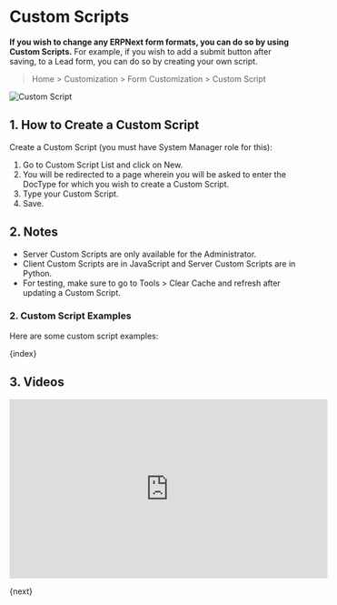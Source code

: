 <!-- add-breadcrumbs -->
# Custom Scripts

**If you wish to change any ERPNext form formats, you can do so by using Custom Scripts.** For example, if you wish to add a submit button after saving, to a Lead form, you can do so by creating your own script.

> Home > Customization > Form Customization > Custom Script

<img alt="Custom Script" class="screenshot" src="{{docs_base_url}}/assets/img/customize/customize-erpnext-custom-scripts.png">

## 1. How to Create a Custom Script

Create a Custom Script (you must have System Manager role for this):

  1. Go to Custom Script List and click on New.
  2. You will be redirected to a page wherein you will be asked to enter the DocType for which you wish to create a Custom Script.
  3. Type your Custom Script.
  4. Save.

## 2. Notes

  * Server Custom Scripts are only available for the Administrator.
  * Client Custom Scripts are in JavaScript and Server Custom Scripts are in Python.
  * For testing, make sure to go to Tools > Clear Cache and refresh after updating a Custom Script.

### 2. Custom Script Examples
Here are some custom script examples:

{index}

## 3. Videos

<div class="embed-container">
    <iframe width="560" height="315" src="https://www.youtube.com/embed/WSzkpPm3iIU?controls=0&amp;start=1693" frameborder="0" allow="accelerometer; autoplay; encrypted-media; gyroscope; picture-in-picture" allowfullscreen></iframe>
</div>

{next}